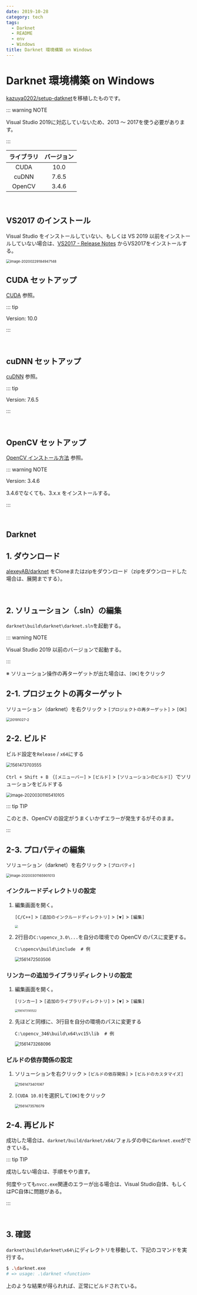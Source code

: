 ```yaml
---
date: 2019-10-28
category: tech
tags:
  - Darknet
  - README
  - env
  - Windows
title: Darknet 環境構築 on Windows
---
```


# Darknet 環境構築 on Windows

[kazuya0202/setup-datknet](https://github.com/kazuya0202/setup-darknet.git)を移植したものです。

::: warning NOTE

Visual Studio 2019に対応していないため、2013 ～ 2017を使う必要があります。

:::

| ライブラリ | バージョン |
| :--------: | :--------: |
|    CUDA    |    10.0    |
|   cuDNN    |   7.6.5    |
|   OpenCV   |   3.4.6    |

<br>

## VS2017 のインストール

Visual Studio をインストールしていない、もしくは VS 2019 以前をインストールしていない場合は、[VS2017 - Release Notes](https://docs.microsoft.com/ja-jp/visualstudio/releasenotes/vs2017-relnotes) からVS2017をインストールする。

<img src="../.vuepress/public/assets/image-20200229184947148.png" alt="image-20200229184947148" style="zoom: 67%;" />

<br>

## CUDA セットアップ

[CUDA](https://ichiya.netlify.app/posts/2020/02/29/_20200229.html#cuda) 参照。

::: tip

Version: 10.0

:::

<br>

## cuDNN セットアップ

[cuDNN](https://ichiya.netlify.app/posts/2020/02/29/_20200229.html#cudnn) 参照。

::: tip

Version: 7.6.5

:::

<br>

## OpenCV セットアップ

[OpenCV インストール方法](https://ichiya.netlify.app/posts/2020/03/01/_20200301.html) 参照。

::: warning NOTE

Version: 3.4.6

3.4.6でなくても、3.x.x をインストールする。

:::

<br>

## Darknet

## 1. ダウンロード

[alexeyAB/darknet](https://github.com/alexeyAB/darknet.git) をCloneまたはzipをダウンロード（zipをダウンロードした場合は、展開までする）。

<br>

## 2. ソリューション（.sln）の編集

`darknet\build\darknet\darknet.sln`を起動する。

::: warning NOTE

Visual Studio 2019 以前のバージョンで起動する。

:::

※ ソリューション操作の再ターゲットが出た場合は、`[OK]`をクリック

## <HC/> 2-1. プロジェクトの再ターゲット

ソリューション（darknet）を右クリック > `[プロジェクトの再ターゲット]` > `[OK]`

<img src="../.vuepress/public/assets/20191027/20191027-2.png" alt="20191027-2" style="zoom: 67%;" />

## <HC/> 2-2. ビルド

ビルド設定を`Release` / `x64`にする

<img src="../.vuepress/public/assets/20191027/20191027-9.png" alt="1561473703555" style="zoom:80%;" />

`Ctrl + Shift + B` （`[メニューバー]` > `[ビルド]` > `[ソリューションのビルド]`）でソリューションをビルドする

<img src="../.vuepress/public/assets/20191027/image-20200301165410105.png" alt="image-20200301165410105" style="zoom:80%;" />

::: tip TIP

このとき、OpenCV の設定がうまくいかずエラーが発生するがそのまま。

:::

## <HC/> 2-3. プロパティの編集

ソリューション（darknet）を右クリック > `[プロパティ]`

<img src="../.vuepress/public/assets/20191027/image-20200301165901013.png" alt="image-20200301165901013" style="zoom:67%;" />

### <HC text="●"/> インクルードディレクトリの設定

1. 編集画面を開く。

   `[C/C++]` > `[追加のインクルードディレクトリ]` > `[▼]` > `[編集]`

   <img src="../.vuepress/public/assets/20191027/20191027-3.png" style="zoom: 50%;" />

2. 2行目の`C:\opencv_3.0\...`を自分の環境での OpenCV のパスに変更する。

   ```
   C:\opencv\build\include  # 例
   ```

   <img src="../.vuepress/public/assets/20191027/20191027-11.png" alt="1561472503506" style="zoom:80%;" />

### <HC text="●"/> リンカーの追加ライブラリディレクトリの設定

1. 編集画面を開く。

   `[リンカー]` > `[追加のライブラリディレクトリ]` > `[▼]` > `[編集]`

   <img src="../.vuepress/public/assets/20191027/20191027-5.png" alt="1561473145522" style="zoom: 50%;" />

2. 先ほどと同様に、3行目を自分の環境のパスに変更する

   ```
   C:\opencv_346\build\x64\vc15\lib  # 例
   ```

   <img src="../.vuepress/public/assets/20191027/20191027-10.png" alt="1561473268096" style="zoom: 80%;" />

### <HC text="●"/> ビルドの依存関係の設定

1. ソリューションを右クリック > `[ビルドの依存関係]` > `[ビルドのカスタマイズ]`

   <img src="../.vuepress/public/assets/20191027/20191027-7.png" alt="1561473401067" style="zoom:67%;" />

2. `[CUDA 10.0]`を選択して`[OK]`をクリック

   <img src="../.vuepress/public/assets/20191027/20191027-8.png" alt="1561473576079" style="zoom: 67%;" />

## 2-4. 再ビルド

成功した場合は、`darknet/build/darknet/x64/`フォルダの中に`darknet.exe`ができている。

::: tip TIP

成功しない場合は、手順をやり直す。

何度やっても`nvcc.exe`関連のエラーが出る場合は、Visual Studio自体、もしくはPC自体に問題がある。

:::

<br>

## 3. 確認

`darknet\build\darknet\x64\`にディレクトリを移動して、下記のコマンドを実行する。

```sh
$ .\darknet.exe
# => usage: .\darknet <function>
```

上のような結果が得られれば、正常にビルドされている。
